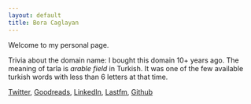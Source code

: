 ```yaml
---
layout: default
title: Bora Caglayan
---
```


Welcome to my personal page.

Trivia about the domain name: I bought this domain 10+ years ago. The meaning of tarla is *arable field* in Turkish. It was one of the few available turkish words with less than 6 letters at that time.

[Twitter](http://twitter.com/caglayan),
[Goodreads](ttp://www.goodreads.com/user/show/631324-bora/),
[LinkedIn](http://www.linkedin.com/profile/view?id=3051621),
[Lastfm](http://www.last.fm/user/boracaglayan),
[Github](http://github.com/boracaglayan)
